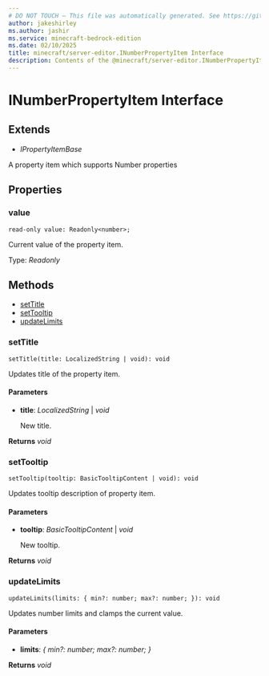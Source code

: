 ```yaml
---
# DO NOT TOUCH — This file was automatically generated. See https://github.com/mojang/minecraftapidocsgenerator to modify descriptions, examples, etc.
author: jakeshirley
ms.author: jashir
ms.service: minecraft-bedrock-edition
ms.date: 02/10/2025
title: minecraft/server-editor.INumberPropertyItem Interface
description: Contents of the @minecraft/server-editor.INumberPropertyItem class.
---
```

# INumberPropertyItem Interface

## Extends
- *IPropertyItemBase*

A property item which supports Number properties

## Properties

### **value**
`read-only value: Readonly<number>;`

Current value of the property item.

Type: *Readonly<number>*

## Methods
- [setTitle](#settitle)
- [setTooltip](#settooltip)
- [updateLimits](#updatelimits)

### **setTitle**
`
setTitle(title: LocalizedString | void): void
`

Updates title of the property item.

#### **Parameters**
- **title**: *LocalizedString* | *void*
  
  New title.

**Returns** *void*

### **setTooltip**
`
setTooltip(tooltip: BasicTooltipContent | void): void
`

Updates tooltip description of property item.

#### **Parameters**
- **tooltip**: *BasicTooltipContent* | *void*
  
  New tooltip.

**Returns** *void*

### **updateLimits**
`
updateLimits(limits: {
        min?: number;
        max?: number;
    }): void
`

Updates number limits and clamps the current value.

#### **Parameters**
- **limits**: *{
        min?: number;
        max?: number;
    }*

**Returns** *void*
